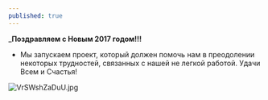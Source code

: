 ```yaml
---
published: true
---
```

_**Поздравляем с Новым 2017 годом!!!**

- Мы запускаем проект, который должен помочь нам в преодолении некоторых трудностей, связанных с нашей не легкой работой. Удачи Всем и Счастья!

    
![VrSWshZaDuU.jpg]({{site.baseurl}}images/VrSWshZaDuU.jpg)
